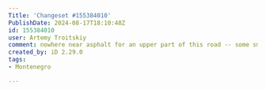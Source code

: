 ```yaml
---
Title: 'Changeset #155384010'
PublishDate: 2024-08-17T18:10:48Z
id: 155384010
user: Artemy Troitskiy
comment: nowhere near asphalt for an upper part of this road -- some small parts of the concrete pavement in the beginning till the village, but then -- only stones and unpaved road
created_by: iD 2.29.0
tags:
- Montenegro

---
```

